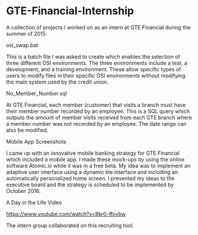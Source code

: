 # GTE-Financial-Internship
A collection of projects I worked on as an intern at GTE Financial during the summer of 2015

osi_swap.bat

This is a batch file I was asked to create which enables the selection of three different OSI environments.
The three environments include a test, a development, and a training environment. These allow specific types of users to
modify files in their specific OSI environments without modifying the main system used by the credit union.

No_Member_Number.sql

At GTE Financial, each member (customer) that visits a branch must have their member number recorded by an employee.
This is a SQL query which outputs the amount of member visits received from each GTE branch where a member number was not 
recorded by an employee. The date range can also be modified.

Mobile App Screenshots

I came up with an innovative mobile banking strategy for GTE Financial which included a mobile app. I made these mock-ups by 
using the online software Atomic.io while it was in a free beta. My idea was to implement an adaptive user interface using 
a dynamic tile interface and including an automatically personalized home screen. I presented my ideas to the executive board
and the strategy is scheduled to be implemented by October 2016.

A Day in the Life Video

https://www.youtube.com/watch?v=8kr0-ffovbw

The intern group collaborated on this recruiting tool.


